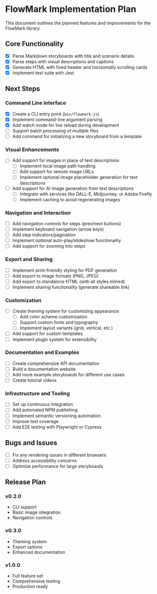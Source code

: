 # FlowMark Implementation Plan

This document outlines the planned features and improvements for the FlowMark library.

## Core Functionality

- [x] Parse Markdown storyboards with title and scenario details
- [x] Parse steps with visual descriptions and captions
- [x] Generate HTML with fixed header and horizontally scrolling cards
- [x] Implement test suite with Jest

## Next Steps

### Command Line Interface

- [x] Create a CLI entry point (`bin/flowmark.js`)
- [x] Implement command-line argument parsing
- [x] Add watch mode for live reload during development
- [ ] Support batch processing of multiple files
- [ ] Add command for initializing a new storyboard from a template

### Visual Enhancements

- [ ] Add support for images in place of text descriptions
  - [ ] Implement local image path handling
  - [ ] Add support for remote image URLs
  - [ ] Implement optional image placeholder generation for text descriptions
- [ ] Add support for AI image generation from text descriptions
  - [ ] Integrate with services like DALL-E, Midjourney, or Adobe Firefly
  - [ ] Implement caching to avoid regenerating images

### Navigation and Interaction

- [ ] Add navigation controls for steps (prev/next buttons)
- [ ] Implement keyboard navigation (arrow keys)
- [ ] Add step indicators/pagination
- [ ] Implement optional auto-play/slideshow functionality
- [ ] Add support for zooming into steps

### Export and Sharing

- [ ] Implement print-friendly styling for PDF generation
- [ ] Add export to image formats (PNG, JPEG)
- [ ] Add export to standalone HTML (with all styles inlined)
- [ ] Implement sharing functionality (generate shareable link)

### Customization

- [ ] Create theming system for customizing appearance
  - [ ] Add color scheme customization
  - [ ] Support custom fonts and typography
  - [ ] Implement layout variants (grid, vertical, etc.)
- [ ] Add support for custom templates
- [ ] Implement plugin system for extensibility

### Documentation and Examples

- [ ] Create comprehensive API documentation
- [ ] Build a documentation website
- [ ] Add more example storyboards for different use cases
- [ ] Create tutorial videos

### Infrastructure and Tooling

- [ ] Set up continuous integration
- [ ] Add automated NPM publishing
- [ ] Implement semantic versioning automation
- [ ] Improve test coverage
- [ ] Add E2E testing with Playwright or Cypress

## Bugs and Issues

- [ ] Fix any rendering issues in different browsers
- [ ] Address accessibility concerns
- [ ] Optimize performance for large storyboards

## Release Plan

### v0.2.0
- CLI support
- Basic image integration
- Navigation controls

### v0.3.0
- Theming system
- Export options
- Enhanced documentation

### v1.0.0
- Full feature set
- Comprehensive testing
- Production ready 